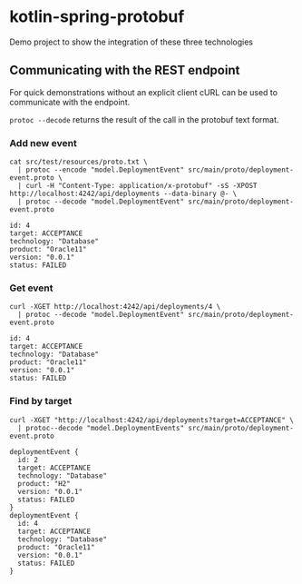# kotlin-spring-protobuf
Demo project to show the integration of these three technologies

## Communicating with the REST endpoint
For quick demonstrations without an explicit client cURL can be used to communicate with the endpoint.

``protoc --decode`` returns the result of the call in the protobuf text format.

### Add new event
````text
cat src/test/resources/proto.txt \
  | protoc --encode "model.DeploymentEvent" src/main/proto/deployment-event.proto \
  | curl -H "Content-Type: application/x-protobuf" -sS -XPOST http://localhost:4242/api/deployments --data-binary @- \
  | protoc --decode "model.DeploymentEvent" src/main/proto/deployment-event.proto

id: 4
target: ACCEPTANCE
technology: "Database"
product: "Oracle11"
version: "0.0.1"
status: FAILED
````

### Get event
````text
curl -XGET http://localhost:4242/api/deployments/4 \
  | protoc --decode "model.DeploymentEvent" src/main/proto/deployment-event.proto

id: 4
target: ACCEPTANCE
technology: "Database"
product: "Oracle11"
version: "0.0.1"
status: FAILED
````

### Find by target
````text
curl -XGET "http://localhost:4242/api/deployments?target=ACCEPTANCE" \
  | protoc--decode "model.DeploymentEvents" src/main/proto/deployment-event.proto

deploymentEvent {
  id: 2
  target: ACCEPTANCE
  technology: "Database"
  product: "H2"
  version: "0.0.1"
  status: FAILED
}
deploymentEvent {
  id: 4
  target: ACCEPTANCE
  technology: "Database"
  product: "Oracle11"
  version: "0.0.1"
  status: FAILED
}
````
